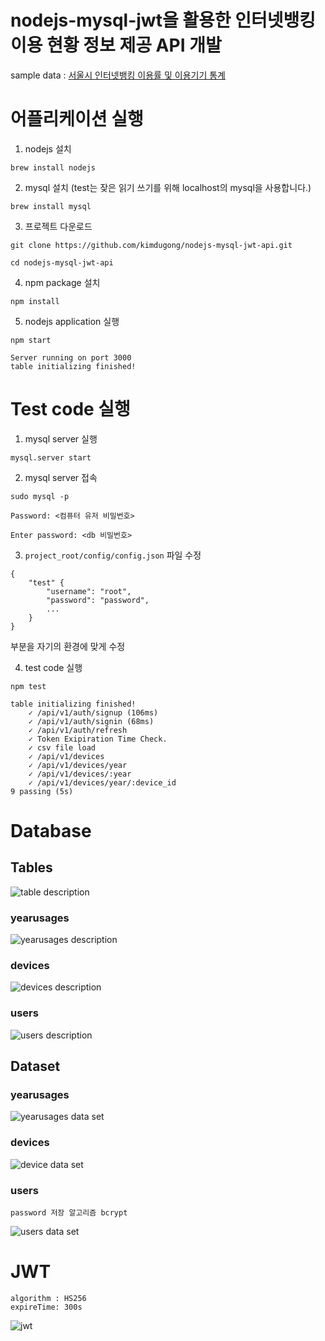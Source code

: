 # nodejs-mysql-jwt을 활용한 인터넷뱅킹 이용 현황 정보 제공 API 개발

sample data : [서울시 인터넷뱅킹 이용률 및 이용기기 통계](http://data.seoul.go.kr/dataList/datasetView.do?infId=10909&srvType=S&serviceKind=2&c%20urrentPageNo=1)

# 어플리케이션 실행

1. nodejs 설치

`brew install nodejs`

2. mysql 설치 (test는 잦은 읽기 쓰기를 위해 localhost의 mysql을 사용합니다.)

`brew install mysql`

3. 프로젝트 다운로드

`git clone https://github.com/kimdugong/nodejs-mysql-jwt-api.git`

`cd nodejs-mysql-jwt-api`

4. npm package 설치

`npm install`

5. nodejs application 실행

`npm start`

    Server running on port 3000
    table initializing finished!

# Test code 실행

1. mysql server 실행

`mysql.server start`

2. mysql server 접속

`sudo mysql -p`

`Password: <컴퓨터 유저 비밀번호>`

`Enter password: <db 비밀번호>`

3. `project_root/config/config.json` 파일 수정

```
{
    "test" {
        "username": "root",
        "password": "password",
        ...
    }
}
```

부분을 자기의 환경에 맞게 수정

4. test code 실행

`npm test`

    table initializing finished!
        ✓ /api/v1/auth/signup (106ms)
        ✓ /api/v1/auth/signin (68ms)
        ✓ /api/v1/auth/refresh
        ✓ Token Exipiration Time Check.
        ✓ csv file load
        ✓ /api/v1/devices
        ✓ /api/v1/devices/year
        ✓ /api/v1/devices/:year
        ✓ /api/v1/devices/year/:device_id
    9 passing (5s)

# Database

## Tables

![table description](https://d.pr/i/0v6EoB+)

### yearusages

![yearusages description](https://d.pr/i/uLw18X+)

### devices

![devices description](https://d.pr/i/y1sOo1+)

### users

![users description](https://d.pr/i/UU0Fg9+)

## Dataset

### yearusages

![yearusages data set](https://d.pr/i/2hdOtt+)

### devices

![device data set](https://d.pr/i/oJv5ON+)

### users

    password 저장 알고리즘 bcrypt

![users data set](https://d.pr/i/ZjsXO4+)

# JWT

    algorithm : HS256
    expireTime: 300s

![jwt](https://d.pr/i/iowkG3+)
